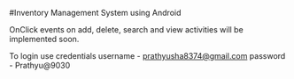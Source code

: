 #Inventory Management System using Android

OnClick events on add, delete, search and view activities will be implemented soon.

To login use credentials
username - prathyusha8374@gmail.com
password - Prathyu@9030

